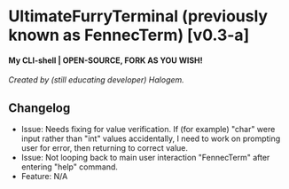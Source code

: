 # UltimateFurryTerminal (previously known as FennecTerm) [v0.3-a]
#### My CLI-shell | OPEN-SOURCE, FORK AS YOU WISH!

*Created by (still educating developer) Halogem.*

## Changelog
- Issue: Needs fixing for value verification. If (for example) "char" were input rather than "int" values accidentally, I need to work on prompting user for error, then returning to correct value.
- Issue: Not looping back to main user interaction "FennecTerm" after entering "help" command.
- Feature: N/A
